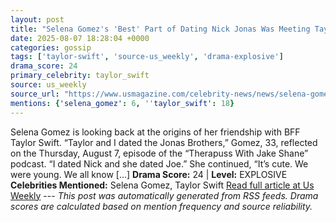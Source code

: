 ```yaml
---
layout: post
title: "Selena Gomez's 'Best' Part of Dating Nick Jonas Was Meeting Taylor Swift"
date: 2025-08-07 18:28:04 +0000
categories: gossip
tags: ['taylor-swift', 'source-us_weekly', 'drama-explosive']
drama_score: 24
primary_celebrity: taylor_swift
source: us_weekly
source_url: "https://www.usmagazine.com/celebrity-news/news/selena-gomez-calls-taylor-swift-the-best-thing-from-dating-nick-jonas/"
mentions: {'selena_gomez': 6, ''taylor_swift': 18}
---
```


Selena Gomez is looking back at the origins of her friendship with BFF Taylor Swift. “Taylor and I dated the Jonas Brothers,” Gomez, 33, reflected on the Thursday, August 7, episode of the “Therapuss With Jake Shane” podcast. “I dated Nick and she dated Joe.” She continued, “It’s cute. We were young. We all know […] **Drama Score:** 24 | **Level:** EXPLOSIVE **Celebrities Mentioned:** Selena Gomez, Taylor Swift [Read full article at Us Weekly](https://www.usmagazine.com/celebrity-news/news/selena-gomez-calls-taylor-swift-the-best-thing-from-dating-nick-jonas/) --- *This post was automatically generated from RSS feeds. Drama scores are calculated based on mention frequency and source reliability.*
